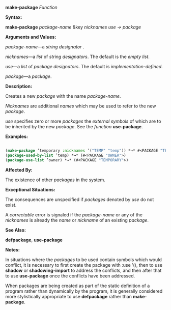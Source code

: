 **make-package** *Function* 



**Syntax:** 



**make-package** *package-name* &amp;key *nicknames use → package* 



**Arguments and Values:** 



*package-name*—a *string designator* . 



*nicknames*—a *list* of *string designators*. The default is the *empty list*. 



*use*—a *list* of *package designators*. The default is *implementation-defined*. 



*package*—a *package*. 



**Description:** 



Creates a new *package* with the name *package-name*. 



*Nicknames* are additional *names* which may be used to refer to the new *package*. 



*use* specifies zero or more *packages* the *external symbols* of which are to be inherited by the new *package*. See the *function* **use-package**. 



**Examples:**
```lisp
 
(make-package ’temporary :nicknames ’("TEMP" "temp")) *→* #<PACKAGE "TEMPORARY"> (make-package "OWNER" :use ’("temp")) *→* #<PACKAGE "OWNER"> 
(package-used-by-list ’temp) *→* (#<PACKAGE "OWNER">) 
(package-use-list ’owner) *→* (#<PACKAGE "TEMPORARY">) 

```
**Affected By:** 



The existence of other *packages* in the system. 



**Exceptional Situations:** 



The consequences are unspecified if *packages* denoted by *use* do not exist. 



A *correctable* error is signaled if the *package-name* or any of the *nicknames* is already the *name* or *nickname* of an existing *package*. 







 



 



**See Also:** 



**defpackage**, **use-package** 



**Notes:** 



In situations where the *packages* to be used contain symbols which would conflict, it is necessary to first create the package with :use ’(), then to use **shadow** or **shadowing-import** to address the conflicts, and then after that to use **use-package** once the conflicts have been addressed. 



When packages are being created as part of the static definition of a program rather than dynamically by the program, it is generally considered more stylistically appropriate to use **defpackage** rather than **make-package**. 



